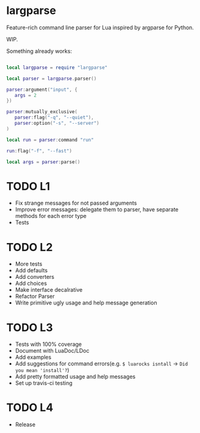 largparse
=========

Feature-rich command line parser for Lua inspired by argparse for Python. 

WIP. 

Something already works:

```lua

local largparse = require "largparse"

local parser = largparse.parser()

parser:argument("input", {
   args = 2
})

parser:mutually_exclusive(
   parser:flag("-q", "--quiet"),
   parser:option("-s", "--server")
)

local run = parser:command "run"

run:flag("-f", "--fast")

local args = parser:parse()

```

TODO L1
=======

* Fix strange messages for not passed arguments
* Improve error messages: delegate them to parser, have separate methods for each error type
* Tests

TODO L2
=======

* More tests
* Add defaults
* Add converters
* Add choices
* Make interface decalrative
* Refactor Parser
* Write primitive ugly usage and help message generation

TODO L3
=======

* Tests with 100% coverage
* Document with LuaDoc/LDoc
* Add examples
* Add suggestions for command errors(e.g. `$ luarocks isntall` -> `Did you mean 'install'?`)
* Add pretty formatted usage and help messages
* Set up travis-ci testing

TODO L4
=======

* Release

